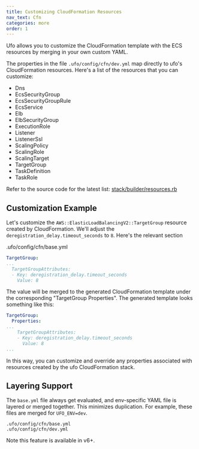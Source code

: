 ```yaml
---
title: Customizing CloudFormation Resources
nav_text: Cfn
categories: more
order: 1
---
```


Ufo allows you to customize the CloudFormation template with the ECS resources by merging in your own custom YAML.

The properties in the file `.ufo/config/cfn/dev.yml` map directly to ufo's CloudFormation resources. Here's a list of the resources that you can customize:

* Dns
* EcsSecurityGroup
* EcsSecurityGroupRule
* EcsService
* Elb
* ElbSecurityGroup
* ExecutionRole
* Listener
* ListenerSsl
* ScalingPolicy
* ScalingRole
* ScalingTarget
* TargetGroup
* TaskDefinition
* TaskRole

Refer to the source code for the latest list: [stack/builder/resources.rb](https://github.com/boltops-tools/ufo/blob/master/lib/ufo/cfn/stack/builder/resources.rb)

## Customization Example

Let's customize the `AWS::ElasticLoadBalancingV2::TargetGroup` resource created by CloudFormation.  We'll adjust the `deregistration_delay.timeout_seconds` to `8`.  Here's the relevant section

.ufo/config/cfn/base.yml

```yaml
TargetGroup:
...
  TargetGroupAttributes:
  - Key: deregistration_delay.timeout_seconds
    Value: 8
```

The value will be merged to the generated CloudFormation template under the corresponding "TargetGroup Properties".  The generated template looks something like this:

```yaml
TargetGroup:
  Properties:
...
    TargetGroupAttributes:
    - Key: deregistration_delay.timeout_seconds
      Value: 8
...
```


In this way, you can customize and override any properties associated with resources created by the ufo CloudFormation stack.

## Layering Support

The `base.yml` file always get evaluated, and env-specific YAML file is layered or merged together. This minimizes duplication.  For example, these files are merged for `UFO_ENV=dev`.

    .ufo/config/cfn/base.yml
    .ufo/config/cfn/dev.yml

Note this feature is available in v6+.
